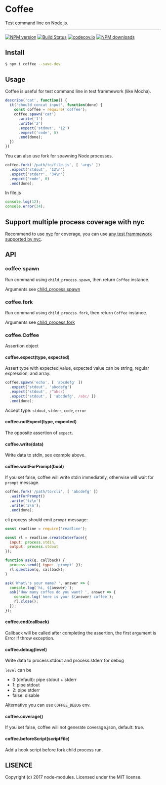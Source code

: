 # Coffee

Test command line on Node.js.

---

[![NPM version](https://img.shields.io/npm/v/coffee.svg?style=flat)](https://npmjs.org/package/coffee)
[![Build Status](https://img.shields.io/travis/node-modules/coffee.svg?style=flat)](https://travis-ci.org/node-modules/coffee)
[![codecov.io](https://img.shields.io/codecov/c/github/node-modules/coffee.svg?style=flat)](http://codecov.io/github/node-modules/coffee?branch=master)
[![NPM downloads](http://img.shields.io/npm/dm/coffee.svg?style=flat)](https://npmjs.org/package/coffee)

## Install

```bash
$ npm i coffee --save-dev
```

## Usage

Coffee is useful for test command line in test frammework (like Mocha).

```js
describe('cat', function() {
  it('should concat input', function(done) {
    const coffee = require('coffee');
    coffee.spawn('cat')
      .write('1')
      .write('2')
      .expect('stdout', '12')
      .expect('code', 0)
      .end(done);
  })
})
```

You can also use fork for spawning Node processes.

```js
coffee.fork('/path/to/file.js', [ 'args' ])
  .expect('stdout', '12\n')
  .expect('stderr', '34\n')
  .expect('code', 0)
  .end(done);
```

In file.js

```js
console.log(12);
console.error(34);
```

## Support multiple process coverage with nyc

Recommend to use [nyc] for coverage, you can use [any test frammework supported by nyc](https://istanbul.js.org/docs/tutorials/).

## API

### coffee.spawn

Run command using `child_process.spawn`, then return `Coffee` instance.

Arguments see [child_process.spawn](http://nodejs.org/api/child_process.html#child_process_child_process_spawn_command_args_options)

### coffee.fork

Run command using `child_process.fork`, then return `Coffee` instance.

Arguments see [child_process.fork](http://nodejs.org/api/child_process.html#child_process_child_process_fork_modulepath_args_options)

### coffee.Coffee

Assertion object

#### coffee.expect(type, expected)

Assert type with expected value, expected value can be string, regular expression, and array.

```js
coffee.spawn('echo', [ 'abcdefg' ])
  .expect('stdout', 'abcdefg')
  .expect('stdout', /^abc/)
  .expect('stdout', [ 'abcdefg', /abc/ ])
  .end(done);
```

Accept type: `stdout`, `stderr`, `code`, `error`

#### coffee.notExpect(type, expected)

The opposite assertion of `expect`.

#### coffee.write(data)

Write data to stdin, see example above.

#### coffee.waitForPrompt(bool)

If you set false, coffee will write stdin immediately, otherwise will wait for `prompt` message.

```js
coffee.fork('/path/to/cli', [ 'abcdefg' ])
  .waitForPrompt()
  .write('tz\n')
  .write('2\n');
  .end(done);
```

cli process should emit `prompt` message:

```js
const readline = require('readline');

const rl = readline.createInterface({
  input: process.stdin,
  output: process.stdout
});

function ask(q, callback) {
  process.send({ type: 'prompt' });
  rl.question(q, callback);
}

ask('What\'s your name? ', answer => {
  console.log(`hi, ${answer}`);
  ask('How many coffee do you want? ', answer => {
    console.log(`here is your ${answer} coffee`);
    rl.close();
  });
});
```

#### coffee.end(callback)

Callback will be called after completing the assertion, the first argument is Error if throw exception.

#### coffee.debug(level)

Write data to process.stdout and process.stderr for debug

`level` can be

- 0 (default): pipe stdout + stderr
- 1: pipe stdout
- 2: pipe stderr
- false: disable

Alternative you can use `COFFEE_DEBUG` env.

#### coffee.coverage()

If you set false, coffee will not generate coverage.json, default: true.

#### coffee.beforeScript(scriptFile)

Add a hook script before fork child process run.

## LISENCE

Copyright (c) 2017 node-modules. Licensed under the MIT license.

[nyc]: https://github.com/istanbuljs/nyc

